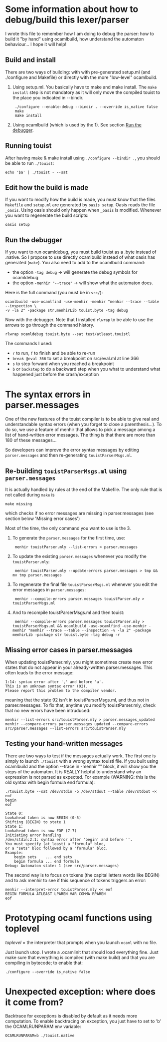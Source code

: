Some information about how to debug/build this lexer/parser
===========================================================
I wrote this file to remember how I am doing to debug the parser: how to build
it "by hand" using ocamlbuild, how understand the automaton behaviour... I hope
it will help!

## Build and install ##
There are two ways of building: with with pre-generated setup.ml (and
./configure and Makefile) or directly with the more "low-level" ocamlbuild.

1. Using setup.ml. You basically have to make and make install. The
`make install` step is not mandatory as it will only move the compiled touist
to the place you indicated in --bindir.

        ./configure --enable-debug --bindir . --override is_native false
        make
        make install

2. Using ocamlbuild (which is used by the 1). See section [Run the debugger](#run-the-debugger).


## Running touist ##
After having make & make install using `./configure --bindir .`, you should be
able to run `./touist`:

    echo '$a' | ./touist - --sat


## Edit how the build is made ##
If you want to modify how the build is made, you must know that the files
`Makefile` and `setup.ml` are generated by `oasis setup`. Oasis reads the
file `_oasis`. Using oasis should only happen when `_oasis` is modified.
Whenever you want to regenerate the build scripts:

    oasis setup


## Run the debugger ##

If you want to run ocamldebug, you must build touist as a .byte instead of
.native. So I propose to use directly ocamlbuild instead of what oasis
has generated (`make`). You also need to add to the ocamlbuild command:
- the option `-tag debug` -> will generate the debug symbols for ocamldebug
- the option `-menhir "--trace"` -> will show what the automaton does.

Here is the full command (you must be in `src/`):

    ocamlbuild -use-ocamlfind -use-menhir -menhir "menhir --trace --table --inspection \
    -v -la 2" -package str,menhirLib touist.byte -tag debug

Now with the debugger. Note that I installed `rlwrap` to be able to use the
arrows to go through the command history.

    rlwrap ocamldebug touist.byte --sat test/atleast.touistl

The commands I used:
- `r` to run, `f` to finish and be able to re-run
- `break @eval 366` to set a breakpoint on src/eval.ml at line 366
- `s` to step forward when you reached a breakpoint
- `b` or `backstep` to do a backward step when you what to understand what
  happened just before the crash/exception



The syntax errors in parser.messages
====================================
One of the new features of the touist compiler is to be able to give real
and understandable syntax errors (when you forget to close a parenthesis...).
To do so, we use a feature of menhir that allows to pick a message among a
list of hand-written error messages. The thing is that there are more than
180 of these messages...

So developers can improve the error syntax messages by editing
`parser.messages` and then re-generating `touistParserMsgs.ml`.


## Re-building `touistParserMsgs.ml` using `parser.messages` ##

It is actually handled by rules at the end of the Makefile. The only
rule that is not called during `make` is

    make missing

which checks if no error messages are missing in parser.messages
(see section below 'Missing error cases')

Most of the time, the only command you want to use is the 3.

1. To generate the `parser.messages` for the first time, use:

        menhir touistParser.mly --list-errors > parser.messages

2. To update the existing `parser.messages` whenever you modify the `touistParser.mly`:

        menhir touistParser.mly --update-errors parser.messages > tmp && mv tmp parser.messages

3. To regenerate the final file `touistParserMsgs.ml` whenever you edit the error
messages in `parser.messages`:

        menhir --compile-errors parser.messages touistParser.mly > touistParserMsgs.ml

4. And to recompile touistParserMsgs.ml and then touist:

        menhir --compile-errors parser.messages touistParser.mly > touistParserMsgs.ml && ocamlbuild -use-ocamlfind -use-menhir -menhir "menhir --trace --table --inspection -v -la 2" -package menhirLib -package str touist.byte -tag debug -r

## Missing error cases in parser.messages
When updating touistParser.mly, you might sometimes create new error states
that do not appear in your already-written parser.messages.
This often leads to the error message:
```
1:14: syntax error after ',' and before 'a'.
This is an unknown syntax error (92).
Please report this problem to the compiler vendor.
```
meaning that the state 92 isn't in touistParserMsgs.ml, and thus not in
parser.messages. To fix that, anytime you modify touistParser.mly, check that
no new errors have been intruduced:

```
menhir --list-errors src/touistParser.mly > parser.messages_updated
menhir --compare-errors parser.messages_updated --compare-errors src/parser.messages --list-errors src/touistParser.mly
```

## Testing your hand-written messages ##
There are two ways to test if the messages actually work. The first one
is simply to launch `./touist` with a wrong syntax touistl file. If you built
using ocamlbuild and the option --trace in -menhir "" block, it will show you
the steps of the automaton. It is REALLY helpful to understand why an expression
is not parsed as expected. For example (WARNING: this is the old syntax with
begin formula end formula):

```
./touist.byte --sat /dev/stdin -o /dev/stdout --table /dev/stdout << eof
begin
eof

State 0:
Lookahead token is now BEGIN (0-5)
Shifting (BEGIN) to state 1
State 1:
Lookahead token is now EOF (7-7)
Initiating error handling
/dev/stdin:2:1: syntax error after 'begin' and before ''.
You must specify (at least) a "formula" bloc,
or a "sets" bloc followed by a "formula" bloc.
Example:
    begin sets    ... end sets
    begin formula ... end formula
Debug: Automaton state: 1 (see src/parser.messages)
```

The second way is to focus on tokens (the capital letters words like BEGIN)
and to ask menhir to see if this sequence of tokens triggers an error:

```
menhir --interpret-error touistParser.mly << eof
BEGIN FORMULA ATLEAST LPAREN VAR COMMA RPAREN
eof
```


Prototyping ocaml functions using toplevel
==========================================
*toplevel* = the interpreter that prompts when you launch `ocaml` with no file.

Just launch utop. I wrote a .ocamlinit that should load everything fine.
Just make sure that everything is compiled (with make build) and that
you are compiling in bytecode; to enable that:

    ./configure --override is_native false

Unexpected exception: where does it come from?
=============================================
Backtrace for exceptions is disabled by default as it needs more computation.
To enable backtracing on exception, you just have to set to 'b' the
OCAMLRUNPARAM env variable:

    OCAMLRUNPARAM=b ./touist.native

